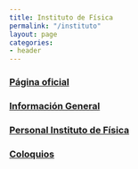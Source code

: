 ```yaml
---
title: Instituto de Física
permalink: "/instituto"
layout: page
categories:
- header
---
```

### [Página oficial](http://www.udea.edu.co/wps/portal/udea/web/inicio/unidades-academicas/ciencias-exactas-naturales/acerca-facultad/institutos/instituto-fisica)

### [Información General](files/general-info.html)

### [Personal Instituto de Física](personal/personal.html)

### [Coloquios](files/coloquios.html)



